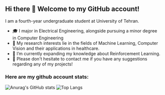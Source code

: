 
## Hi there 👋 Welcome to my GitHub account!

I am a fourth-year undergraduate student at University of Tehran. 

- 🎓 I major in Electrical Engineering, alongside pursuing a minor degree in Computer Engineering
- 🔎 My research interests lie in the fields of Machine Learning, Computer Vision and their applications in healthcare.
- 🌱 I’m currently expanding my knowledge about Reinforcement Learning.
- 💬 Please don't hesitate to contact me if you have any suggestions regarding any of my projects!

### Here are my github account stats:

![Anurag's GitHub stats](https://github-readme-stats.vercel.app/api?username=SamiraHajizadeh&show_icons=true&theme=algolia)
![Top Langs](https://github-readme-stats-git-masterrstaa-rickstaa.vercel.app/api/top-langs/?username=SamiraHajizadeh&layout=compact&theme=algolia)

